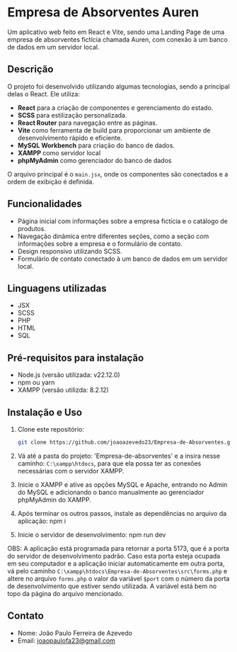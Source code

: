 # Empresa de Absorventes Auren
Um aplicativo web feito em React e Vite, sendo uma Landing Page de uma empresa de absorventes fictícia chamada Auren, com conexão à um banco de dados em um servidor local.

## Descrição
O projeto foi desenvolvido utilizando algumas tecnologias, sendo a principal delas o React.
Ele utiliza:  
- **React** para a criação de componentes e gerenciamento do estado.  
- **SCSS** para estilização personalizada.  
- **React Router** para navegação entre as páginas.
-  **Vite** como ferramenta de build para proporcionar um ambiente de desenvolvimento rápido e eficiente.  
-  **MySQL Workbench** para criação do banco de dados.
-  **XAMPP** como servidor local
-  **phpMyAdmin** como gerenciador do banco de dados

O arquivo principal é o `main.jsx`, onde os componentes são conectados e a ordem de exibição é definida.


## Funcionalidades
- Página inicial com informações sobre a empresa fictícia e o catálogo de produtos.  
- Navegação dinâmica entre diferentes seções, como a seção com informações sobre a empresa e o formulário de contato.  
- Design responsivo utilizando SCSS.
- Formulário de contato conectado à um banco de dados em um servidor local.
  
## Linguagens utilizadas
- JSX
- SCSS
- PHP
- HTML
- SQL  

## Pré-requisitos para instalação
- Node.js (versão utilizada: v22.12.0)
- npm ou yarn
- XAMPP (versão utilizda: 8.2.12)

## Instalação e Uso
1. Clone este repositório:  
   ```bash
   git clone https://github.com/joaoazevedo23/Empresa-de-Absorventes.git

2. Vá até a pasta do projeto: 'Empresa-de-absorventes' e a insira nesse caminho: `C:\xampp\htdocs`, para que ela possa ter as conexões necessárias com o servidor XAMPP.

3. Inicie o XAMPP e ative as opções MySQL e Apache, entrando no Admin do MySQL e adicionando o banco manualmente ao gerenciador phpMyAdmin do XAMPP.

4. Após terminar os outros passos, instale as dependências no arquivo da aplicação:
   npm i

5. Inicie o servidor de desenvolvimento:
   npm run dev

OBS: A aplicação está programada para retornar a porta 5173, que é a porta do servidor de desenvolvimento padrão. Caso esta porta esteja ocupada em seu computador e a aplicação iniciar automaticamente em outra porta, vá pelo caminho `C:\xampp\htdocs\Empresa-de-Absorventes\src\forms.php` e altere no arquivo `forms.php` o valor da variável `$port` com o número da porta de desenvolvimento que estiver sendo utilizada. A variável está bem no topo da página do arquivo mencionado.

## Contato
- Nome: João Paulo Ferreira de Azevedo
- Email: joaopaulofa23@gmail.com
